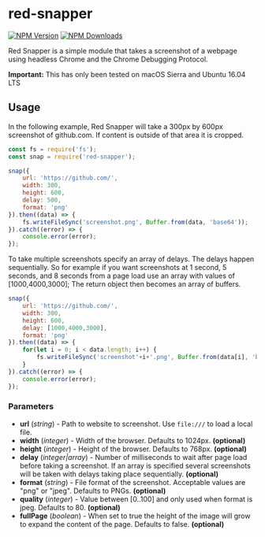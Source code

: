 # red-snapper

[![NPM Version][npm-image]][npm-url]
[![NPM Downloads][downloads-image]][downloads-url]

Red Snapper is a simple module that takes a screenshot of a webpage using
headless Chrome and the Chrome Debugging Protocol.

**Important:** This has only been tested on macOS Sierra and Ubuntu 16.04 LTS

## Usage

In the following example, Red Snapper will take a 300px by 600px screenshot of github.com. If content is outside of that area it is cropped.

```JavaScript
const fs = require('fs');
const snap = require('red-snapper');

snap({
	url: 'https://github.com/',
	width: 300,
	height: 600,
	delay: 500,
	format: 'png'
}).then((data) => {
	fs.writeFileSync('screenshot.png', Buffer.from(data, 'base64'));
}).catch((error) => {
	console.error(error);
});
```

To take multiple screenshots specify an array of delays. The delays happen sequentially. So for example if you want screenshots at 1 second, 5 seconds, and 8 seconds from a page load use an array with values of [1000,4000,3000]; The return object then becomes an array of buffers.

```JavaScript
snap({
	url: 'https://github.com/',
	width: 300,
	height: 600,
	delay: [1000,4000,3000],
	format: 'png'
}).then((data) => {
	for(let i = 0; i < data.length; i++) {
		fs.writeFileSync('screenshot'+i+'.png', Buffer.from(data[i], 'base64'));
	}
}).catch((error) => {
	console.error(error);
});
```

### Parameters

-   **url** (_string_) - Path to website to screenshot. Use `file:///` to load a local file.
-   **width** (_integer_) - Width of the browser. Defaults to 1024px. **(optional)**
-   **height** (_integer_) - Height of the browser. Defaults to 768px. **(optional)**
-   **delay** (_integer|array_) - Number of milliseconds to wait after page load before taking a screenshot. If an array is specified several screenshots will be taken with delays taking place sequentially. **(optional)**
-   **format** (_string_) - File format of the screenshot. Acceptable values are "png" or "jpeg". Defaults to PNGs. **(optional)**
-   **quality** (_integer_) - Value between [0..100] and only used when format is jpeg. Defaults to 80. **(optional)**
-   **fullPage** (_boolean_) - When set to true the height of the image will grow to expand the content of the page. Defaults to false. **(optional)**

[npm-image]: https://img.shields.io/npm/v/red-snapper.svg?style=flat
[npm-url]: https://npmjs.org/package/red-snapper
[downloads-image]: https://img.shields.io/npm/dm/red-snapper.svg
[downloads-url]: https://npmjs.org/package/red-snapper
